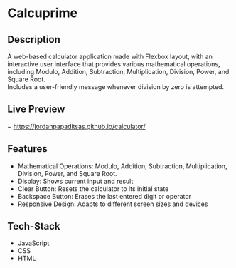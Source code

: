 # Calcuprime

## Description 
A web-based calculator application made with Flexbox layout, with an interactive user interface that provides various mathematical operations,  
including Modulo, Addition, Subtraction, Multiplication, Division, Power, and Square Root.  
Includes a user-friendly message whenever division by zero is attempted.
## Live Preview
~ https://jordanpapaditsas.github.io/calculator/

## Features
<ul>
  <li>Mathematical Operations: Modulo, Addition, Subtraction, Multiplication, Division, Power, and Square Root.</li>
  <li>Display: Shows current input and result</li>
  <li>Clear Button: Resets the calculator to its initial state</li>
  <li>Backspace Button: Erases the last entered digit or operator</li>
  <li>Responsive Design: Adapts to different screen sizes and devices</li>
</ul>

## Tech-Stack
<ul>
  <li>JavaScript</li>
  <li>CSS</li>
  <li>HTML</li>
</ul>
